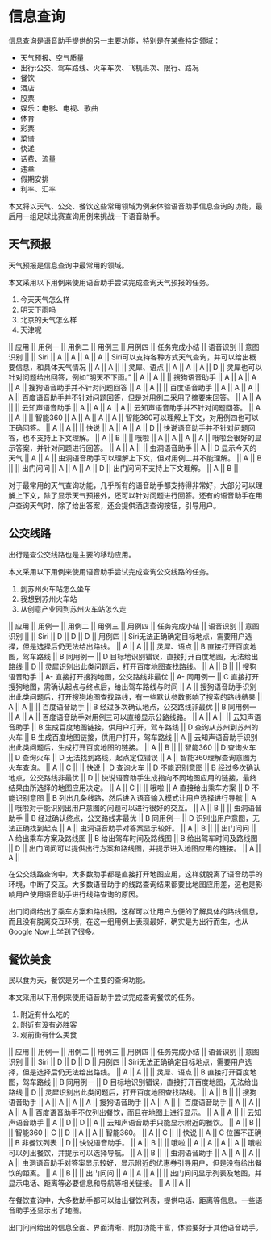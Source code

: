 信息查询
==================

信息查询是语音助手提供的另一主要功能，特别是在某些特定领域：
- 天气预报、空气质量
- 出行:公交、驾车路线、火车车次、飞机班次、限行、路况
- 餐饮
- 酒店
- 股票
- 娱乐：电影、电视、歌曲
- 体育
- 彩票
- 菜谱
- 快递
- 话费、流量
- 违章
- 假期安排
- 利率、汇率

本文将以天气、公交、餐饮这些常用领域为例来体验语音助手信息查询的功能，最后用一组足球比赛查询用例来挑战一下语音助手。


天气预报
-----------

天气预报是信息查询中最常用的领域。

本文采用以下用例来使用语音助手尝试完成查询天气预报的任务。
1. 今天天气怎么样
2. 明天下雨吗
3. 北京的天气怎么样
4. 天津呢

|| 应用 || 用例一 || 用例二 || 用例三 || 用例四 || 任务完成小结 || 语音识别 || 意图识别 ||
|| Siri || A || A || A || A || Siri可以支持各种方式天气查询，并可以给出概要信息，和具体天气情况 || A || A ||
|| 灵犀、语点 || A || A || A || D || 灵犀也可以针对问题给出回答，例如“明天不下雨。” || A || A ||
|| 搜狗语音助手 || A || A || A || A || 搜狗语音助手并不针对问题回答 || A || A ||
|| 百度语音助手 || A || A || A || A || 百度语音助手并不针对问题回答，但是对用例二采用了摘要来回答。 || A || A ||
|| 云知声语音助手 || A || A || A || A || 云知声语音助手并不针对问题回答。 || A || A ||
|| 智能360 || A || A || A || A || 智能360可以理解上下文，对用例四也可以正确回答。 || A || A ||
|| 快说 || A || A || A || D || 快说语音助手并不针对问题回答，也不支持上下文理解。 || A || B ||
|| 哦啦 || A || A || A || A || 哦啦会很好的显示答案，并针对问题进行回答。 || A || A ||
|| 虫洞语音助手 || A || D 显示今天的天气 || A || A || 虫洞语音助手可以理解上下文，但对用例二并不能理解。 || A || B ||
|| 出门问问 || A || A || A || D || 出门问问不支持上下文理解。 || A || B ||

对于最常用的天气查询功能，几乎所有的语音助手都支持得非常好，大部分可以理解上下文，除了显示天气预报外，还可以针对问题进行回答。还有的语音助手在用户查询天气时，除了给出答案，还会提供酒店查询按钮，引导用户。

公交线路
--------

出行是查公交线路也是主要的移动应用。

本文采用以下用例来使用语音助手尝试完成查询公交线路的任务。
1. 到苏州火车站怎么坐车
2. 我想到苏州火车站
3. 从创意产业园到苏州火车站怎么走

|| 应用 || 用例一 || 用例二 || 用例三 || 用例四 || 任务完成小结 || 语音识别 || 意图识别 ||
|| Siri || D || D || D || 用例四 || Siri无法正确确定目标地点，需要用户选择，但是选择后仍无法给出路线。 || A || A ||
|| 灵犀、语点 || B 直接打开百度地图，驾车路线 || B 同用例一 || D 目标地识别错误，直接打开百度地图，无法给出路线 || D || 灵犀识别出此类问题后，打开百度地图查找路线。 || A || B ||
|| 搜狗语音助手 || A- 直接打开搜狗地图，公交路线非最优 || A- 同用例一 || C 直接打开搜狗地图，需确认起点与终点后，给出驾车路线与时间 || A || 搜狗语音助手识别出此类问题后，打开搜狗地图查找路线，有一些默认参数影响了搜索的路线结果 || A || A ||
|| 百度语音助手 || B 经过多次确认地点，公交路线非最优 || B 同用例一 || A || A || 百度语音助手对用例三可以直接显示公路线路。 || A || A ||
|| 云知声语音助手 || B 生成百度地图链接，供用户打开，驾车路线 || D 查询从苏州到苏州的火车 || B 生成百度地图链接，供用户打开，驾车路线 || A || 云知声语音助手识别出此类问题后，生成打开百度地图的链接。 || A || B ||
|| 智能360 || D 查询火车 || D 查询火车 || D 无法找到路线，起点定位错误 || A || 智能360理解查询意图为火车查询。 || A || C ||
|| 快说 || D 查询火车 || D 不能识别意图 || B 经过多次确认地点，公交路线非最优 || D || 快说语音助手生成指向不同地图应用的链接，最终结果由所选择的地图应用决定。 || A || C ||
|| 哦啦 || A 直接给出乘车方案 || D 不能识别意图 || B 列出几条线路，然后进入语音输入模式让用户选择进行导航 || A || 哦啦对于能识别出用户意图的问题可以进行很好的交互。 || A || B ||
|| 虫洞语音助手 || B 经过确认终点，公交路线非最优 || B 同用例一 || D 识别出用户意图，无法正确找到起点 || A || 虫洞语音助手对答案显示较好。 || A || B ||
|| 出门问问 || A 给出乘车方案及路线图 || B 给出驾车时间及路线图 || B 给出驾车时间及路线图 || D || 出门问问可以提供出行方案和路线图，并提示进入地图应用的链接。 || A || A ||

在公交线路查询中，大多数助手都是直接打开地图应用，这样就脱离了语音助手的环境，中断了交互。大多数语音助手的线路查询结果都要比地图应用差，这也是影响用户使用语音助手进行线路查询的原因。

出门问问给出了乘车方案和路线图，这样可以让用户方便的了解具体的路线信息，而且没有脱离交互环境，在这一组用例上表现最好，确实是为出行而生，也从Google Now上学到了很多。


餐饮美食
--------

民以食为天，餐饮是另一个主要的查询功能。

本文采用以下用例来使用语音助手尝试完成查询餐饮的任务。
1. 附近有什么吃的
2. 附近有没有必胜客
3. 观前街有什么美食

|| 应用 || 用例一 || 用例二 || 用例三 || 用例四 || 任务完成小结 || 语音识别 || 意图识别 ||
|| Siri || D || D || D || 用例四 || Siri无法正确确定目标地点，需要用户选择，但是选择后仍无法给出路线。 || A || A ||
|| 灵犀、语点 || B 直接打开百度地图，驾车路线 || B 同用例一 || D 目标地识别错误，直接打开百度地图，无法给出路线 || D || 灵犀识别出此类问题后，打开百度地图查找路线。 || A || B ||
|| 搜狗语音助手 || A || A || A || A || 搜狗语音助手 || A || A ||
|| 百度语音助手 || A || A || A || A || 百度语音助手不仅列出餐饮，而且在地图上进行显示。 || A || A ||
|| 云知声语音助手 || A || D || D || A || 云知声语音助手只能显示附近的餐饮。 || A || B ||
|| 智能360 || C || D || A || A || 智能360。 || A || C ||
|| 快说 || A || C 位置不正确 || B 非餐饮列表 || D || 快说语音助手。 || A || B ||
|| 哦啦 || A || A || A || A || 哦啦可以列出餐饮，并提示可以选择导航。 || A || B ||
|| 虫洞语音助手 || A || A || A || A || 虫洞语音助手对答案显示较好，显示附近的优惠券引导用户，但是没有给出餐饮的距离。 || A || B ||
|| 出门问问 || A || A || A || || 出门问问显示列表及地图，并显示电话、距离等必要信息和导航等相关链接。 || A || A ||

在餐饮查询中，大多数助手都可以给出餐饮列表，提供电话、距离等信息。一些语音助手还显示出了地图。

出门问问给出的信息全面、界面清晰、附加功能丰富，体验要好于其他语音助手。



